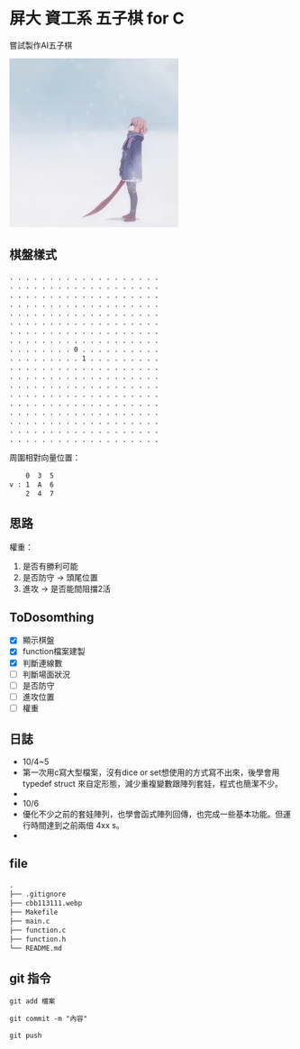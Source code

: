 # 屏大 資工系 五子棋 for C
嘗試製作AI五子棋  
  
![image](https://github.com/owo877/c_Gomoku/blob/main/cbb113111.webp)  
## 棋盤樣式
```
. . . . . . . . . . . . . . . . . . .  
. . . . . . . . . . . . . . . . . . .  
. . . . . . . . . . . . . . . . . . .  
. . . . . . . . . . . . . . . . . . .  
. . . . . . . . . . . . . . . . . . .  
. . . . . . . . . . . . . . . . . . .  
. . . . . . . . . . . . . . . . . . .  
. . . . . . . . . . . . . . . . . . .  
. . . . . . . . 0 . . . . . . . . . .  
. . . . . . . . . 1 . . . . . . . . .  
. . . . . . . . . . . . . . . . . . .  
. . . . . . . . . . . . . . . . . . .  
. . . . . . . . . . . . . . . . . . .  
. . . . . . . . . . . . . . . . . . .  
. . . . . . . . . . . . . . . . . . .  
. . . . . . . . . . . . . . . . . . .  
. . . . . . . . . . . . . . . . . . .  
. . . . . . . . . . . . . . . . . . .  
. . . . . . . . . . . . . . . . . . .  
```
周圍相對向量位置：  
```
    0  3  5
v : 1  A  6
    2  4  7
```
## 思路
權重：
1. 是否有勝利可能
2. 是否防守 -> 頭尾位置
3. 進攻 -> 是否能間阻擋2活
  
## ToDosomthing
- [x] 顯示棋盤
- [x] function檔案建製
- [x] 判斷連線數
- [ ] 判斷場面狀況
- [ ] 是否防守
- [ ] 進攻位置
- [ ] 權重
  
## 日誌
- 10/4~5  
- 第一次用c寫大型檔案，沒有dice or set想使用的方式寫不出來，後學會用typedef struct 來自定形態，減少重複變數跟陣列套娃，程式也簡潔不少。  
- 
- 10/6  
- 優化不少之前的套娃陣列，也學會函式陣列回傳，也完成一些基本功能。但運行時間達到之前兩倍 4xx s。  
- 
## file
```
.
├── .gitignore
├── cbb113111.webp
├── Makefile
├── main.c
├── function.c
├── function.h
└── README.md
```
  
## git 指令
```git
git add 檔案
```
```git
git commit -m "內容"
```
``` git
git push
``` 
  
